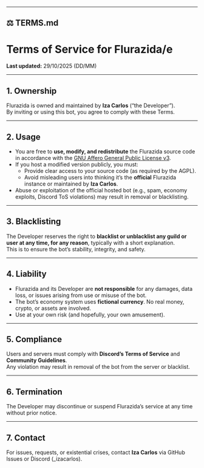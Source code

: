 
---

## ⚖️ **TERMS.md**
# Terms of Service for Flurazida/e

**Last updated:** 29/10/2025 (DD/MM)

---

## 1. Ownership
Flurazida is owned and maintained by **Iza Carlos** (“the Developer”).  
By inviting or using this bot, you agree to comply with these Terms.

---

## 2. Usage
- You are free to **use, modify, and redistribute** the Flurazida source code in accordance with the [GNU Affero General Public License v3](https://www.gnu.org/licenses/agpl-3.0.en.html#license-text).
- If you host a modified version publicly, you must:
  - Provide clear access to your source code (as required by the AGPL).
  - Avoid misleading users into thinking it’s the **official** Flurazida instance or maintained by **Iza Carlos**.
- Abuse or exploitation of the official hosted bot (e.g., spam, economy exploits, Discord ToS violations) may result in removal or blacklisting.


---

## 3. Blacklisting
The Developer reserves the right to **blacklist or unblacklist any guild or user at any time, for any reason**, typically with a short explanation.  
This is to ensure the bot’s stability, integrity, and safety.

---

## 4. Liability
- Flurazida and its Developer are **not responsible** for any damages, data loss, or issues arising from use or misuse of the bot.
- The bot’s economy system uses **fictional currency**. No real money, crypto, or assets are involved.
- Use at your own risk (and hopefully, your own amusement).

---

## 5. Compliance
Users and servers must comply with **Discord’s Terms of Service** and **Community Guidelines**.  
Any violation may result in removal of the bot from the server or blacklist.

---

## 6. Termination
The Developer may discontinue or suspend Flurazida’s service at any time without prior notice.

---

## 7. Contact
For issues, requests, or existential crises, contact **Iza Carlos** via GitHub Issues or Discord (_izacarlos).
